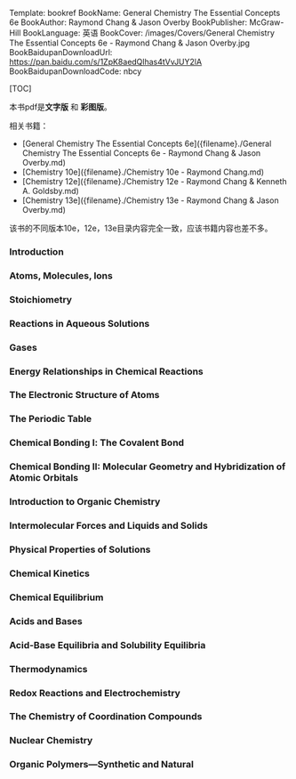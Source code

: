 Template: bookref
BookName: General Chemistry The Essential Concepts 6e
BookAuthor: Raymond Chang & Jason Overby
BookPublisher: McGraw-Hill
BookLanguage: 英语
BookCover: /images/Covers/General Chemistry The Essential Concepts 6e - Raymond Chang & Jason Overby.jpg
BookBaidupanDownloadUrl: https://pan.baidu.com/s/1ZpK8aedQlhas4tVvJUY2lA 
BookBaidupanDownloadCode: nbcy

[TOC]

本书pdf是**文字版** 和 **彩图版**。

相关书籍：

- [General Chemistry The Essential Concepts 6e]({filename}./General Chemistry The Essential Concepts 6e - Raymond Chang & Jason Overby.md)
- [Chemistry 10e]({filename}./Chemistry 10e - Raymond Chang.md)
- [Chemistry 12e]({filename}./Chemistry 12e - Raymond Chang & Kenneth A. Goldsby.md)
- [Chemistry 13e]({filename}./Chemistry 13e - Raymond Chang & Jason Overby.md)

该书的不同版本10e，12e，13e目录内容完全一致，应该书籍内容也差不多。

### Introduction

### Atoms, Molecules, Ions

### Stoichiometry

### Reactions in Aqueous Solutions

### Gases

### Energy Relationships in Chemical Reactions

### The Electronic Structure of Atoms

### The Periodic Table

### Chemical Bonding Ⅰ: The Covalent Bond

### Chemical Bonding II: Molecular Geometry and Hybridization of Atomic Orbitals
### Introduction to Organic Chemistry

### Intermolecular Forces and Liquids and Solids

### Physical Properties of Solutions

### Chemical Kinetics

### Chemical Equilibrium

### Acids and Bases

### Acid-Base Equilibria and Solubility Equilibria
### Thermodynamics

### Redox Reactions and Electrochemistry

### The Chemistry of Coordination Compounds

### Nuclear Chemistry

### Organic Polymers—Synthetic and Natural

